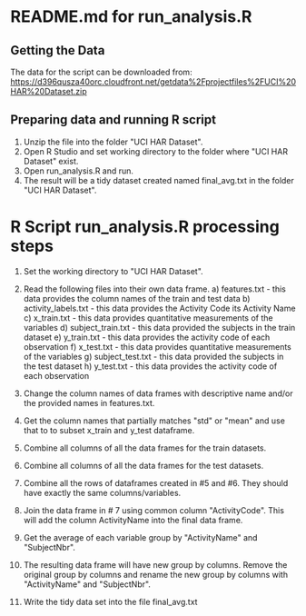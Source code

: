 # README.md for run_analysis.R

Getting the Data
----------------
The data for the script can be downloaded from:
https://d396qusza40orc.cloudfront.net/getdata%2Fprojectfiles%2FUCI%20HAR%20Dataset.zip



Preparing data and running R script
-----------------------------------
1. Unzip the file into the folder "UCI HAR Dataset".
2. Open R Studio and set working directory to the folder where "UCI HAR Dataset" exist.
3. Open run_analysis.R and run.   
4. The result will be a tidy dataset created named final_avg.txt in the folder "UCI HAR 
Dataset".



R Script run_analysis.R processing steps
========================================
1. Set the working directory to "UCI HAR Dataset".

2. Read the following files into their own data frame.
   a) features.txt - this data provides the column names of the train and test data 
   b) activity_labels.txt - this data provides the Activity Code its Activity Name
   c) x_train.txt - this data provides quantitative measurements of the variables
   d) subject_train.txt - this data provided the subjects in the train dataset
   e) y_train.txt - this data provides the activity code of each observation
   f) x_test.txt - this data provides quantitative measurements of the variables
   g) subject_test.txt - this data provided the subjects in the test dataset
   h) y_test.txt - this data provides the activity code of each observation

3.  Change the column names of data frames with descriptive name and/or the provided names
in features.txt.

4. Get the column names that partially matches "std" or "mean" and use that to 
to subset x_train and y_test dataframe.

5. Combine all columns of all the data frames for the train datasets.

6. Combine all columns of all the data frames for the test datasets.

7. Combine all the rows of dataframes created in #5 and #6.  They should have exactly 
the same columns/variables.

8. Join the data frame in # 7 using common column "ActivityCode".  This will add the 
column ActivityName into the final data frame.

9. Get the average of each variable group by "ActivityName" and "SubjectNbr".  

10. The resulting data frame will have new group by columns.  Remove the original group by
columns and rename the new group by columns with "ActivityName" and "SubjectNbr". 

11. Write the tidy data set into the file final_avg.txt
